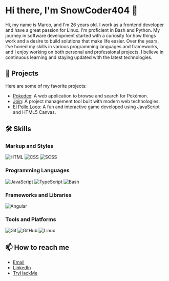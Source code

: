 # Hi there, I'm SnowCoder404 👋

Hi, my name is Marco, and I'm 26 years old. I work as a frontend developer and have a great passion for Linux. I'm proficient in Bash and Python. My journey in software development started with a curiosity for how things work and a desire to build solutions that make life easier. Over the years, I've honed my skills in various programming languages and frameworks, and I enjoy working on both personal and professional projects. I believe in continuous learning and staying updated with the latest technologies.

## 🚀 Projects

Here are some of my favorite projects:

- [Pokedex](https://github.com/SnowCoder404/pokedex): A web application to browse and search for Pokémon.
- [Join](https://github.com/SnowCoder404/join): A project management tool built with modern web technologies.
- [El Pollo Loco](https://github.com/SnowCoder404/el-pollo-loco): A fun and interactive game developed using JavaScript and HTML5 Canvas.

## 🛠 Skills

### Markup and Styles

![HTML](https://img.shields.io/badge/HTML-%23E34F26.svg?style=flat&logo=html5&logoColor=white)
![CSS](https://img.shields.io/badge/CSS-%231572B6.svg?style=flat&logo=css3&logoColor=white)
![SCSS](https://img.shields.io/badge/SCSS-%23CC6699.svg?style=flat&logo=sass&logoColor=white)

### Programming Languages

![JavaScript](https://img.shields.io/badge/JavaScript-%23F7DF1E.svg?style=flat&logo=javascript&logoColor=white)
![TypeScript](https://img.shields.io/badge/TypeScript-%23007ACC.svg?style=flat&logo=typescript&logoColor=white)
![Bash](https://img.shields.io/badge/Bash-%234EAA25.svg?style=flat&logo=gnubash&logoColor=white)

### Frameworks and Libraries

![Angular](https://img.shields.io/badge/Angular-%23DD0031.svg?style=flat&logo=angular&logoColor=white)

### Tools and Platforms

![Git](https://img.shields.io/badge/Git-%23F05032.svg?style=flat&logo=git&logoColor=white)
![GitHub](https://img.shields.io/badge/GitHub-%23181717.svg?style=flat&logo=github&logoColor=white)
![Linux](https://img.shields.io/badge/Linux-%23FCC624.svg?style=flat&logo=linux&logoColor=white)

## 📫 How to reach me

- [Email](mailto:contact@marco-lenschau.de)
- [LinkedIn](https://www.linkedin.com/in/marco-lenschau-271214317/)
- [TryHackMe](https://tryhackme.com/p/SnowCoder404)
